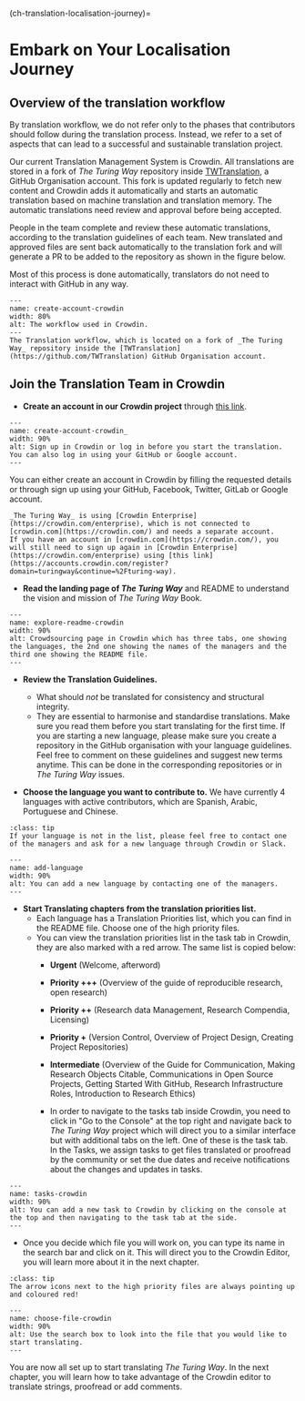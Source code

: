 (ch-translation-localisation-journey)=
# Embark on Your Localisation Journey


## Overview of the translation workflow

By translation workflow, we do not refer only to the phases that contributors should follow during the translation process.
Instead, we refer to a set of aspects that can lead to a successful and sustainable translation project.


Our current Translation Management System is Crowdin.
All translations are stored in a fork of _The Turing Way_ repository inside [TWTranslation](https://github.com/TWTranslation), a GitHub Organisation account.
This fork is updated regularly to fetch new content and Crowdin adds it automatically and starts an automatic translation based on machine translation and translation memory. 
The automatic translations need review and approval before being accepted.

People in the team complete and review these automatic translations, according to the translation guidelines of each team.
New translated and approved files are sent back automatically to the translation fork and will generate a PR to be added to the repository as shown in the figure below.

Most of this process is done automatically, translators do not need to interact with GitHub in any way.

```{figure} ../../figures/workflow-crowdin.*
---
name: create-account-crowdin
width: 80%
alt: The workflow used in Crowdin.
---
The Translation workflow, which is located on a fork of _The Turing Way_ repository inside the [TWTranslation](https://github.com/TWTranslation) GitHub Organisation account.
```


## Join the Translation Team in Crowdin

- **Create an account in our Crowdin project** through [this link](https://accounts.crowdin.com/register?domain=turingway&continue=%2Fturing-way).

```{figure} ../../figures/create-account-crowdin.*
---
name: create-account-crowdin_
width: 90%
alt: Sign up in Crowdin or log in before you start the translation. You can also log in using your GitHub or Google account.
---
```

You can either create an account in Crowdin by filling the requested details or through sign up using your GitHub, Facebook, Twitter, GitLab or Google account.

```{warning}
_The Turing Way_ is using [Crowdin Enterprise](https://crowdin.com/enterprise), which is not connected to [crowdin.com](https://crowdin.com/) and needs a separate account.
If you have an account in [crowdin.com](https://crowdin.com/), you will still need to sign up again in [Crowdin Enterprise](https://crowdin.com/enterprise) using [this link](https://accounts.crowdin.com/register?domain=turingway&continue=%2Fturing-way).  
```


- **Read the landing page of _The Turing Way_** and README to understand the vision and mission of _The Turing Way_ Book.

```{figure} ../../figures/README.gif
---
name: explore-readme-crowdin
width: 90%
alt: Crowdsourcing page in Crowdin which has three tabs, one showing the languages, the 2nd one showing the names of the managers and the third one showing the README file.
---
```

- **Review the Translation Guidelines.**
  - What should *not* be translated for consistency and structural integrity.
  - They are essential to harmonise and standardise translations.
  Make sure you read them before you start translating for the first time.
  If you are starting a new language, please make sure you create a repository in the GitHub organisation with your language guidelines. 
  Feel free to comment on these guidelines and suggest new terms anytime. This can be done in the corresponding repositories or in _The Turing Way_ issues.

- **Choose the language you want to contribute to.** We have currently 4 languages with active contributors, which are Spanish, Arabic, Portuguese and Chinese.   

```{admonition} Add A New Language
:class: tip
If your language is not in the list, please feel free to contact one of the managers and ask for a new language through Crowdin or Slack.
```

```{figure} ../../figures/add-language-crowdin.gif
---
name: add-language
width: 90%
alt: You can add a new language by contacting one of the managers.
---
```

- **Start Translating chapters from the translation priorities list.**
  - Each language has a Translation Priorities list, which you can find in the README file. 
  Choose one of the high priority files.
  - You can view the translation priorities list in the task tab in Crowdin, they are also marked with a red arrow. The same list is copied below:
    - **Urgent** (Welcome, afterword)
    - **Priority +++** (Overview of the guide of reproducible research, open research)
    - **Priority ++** (Research data Management, Research Compendia, Licensing)
    - **Priority +** (Version Control, Overview of Project Design, Creating Project Repositories)
    - **Intermediate** (Overview of the Guide for Communication, Making Research Objects Citable, Communications in Open Source Projects, Getting Started With GitHub, Research Infrastructure Roles, Introduction to Research Ethics)

    - In order to navigate to the tasks tab inside Crowdin, you need to click in "Go to the Console" at the top right and navigate back to _The Turing Way_ project which will direct you to a similar interface but with additional tabs on the left.
    One of these is the task tab.
    In the Tasks, we assign tasks to get files translated or proofread by the community or set the due dates and receive notifications about the changes and updates in tasks.

```{figure} ../../figures/tasks-crowdin.gif
---
name: tasks-crowdin
width: 90%
alt: You can add a new task to Crowdin by clicking on the console at the top and then navigating to the task tab at the side.
---
```

- Once you decide which file you will work on, you can type its name in the search bar and click on it. 
  This will direct you to the Crowdin Editor, you will learn more about it in the next chapter.

```{admonition} Top Tip
:class: tip
The arrow icons next to the high priority files are always pointing up and coloured red!  
```

```{figure} ../../figures/choose-file-crowdin.gif
---
name: choose-file-crowdin
width: 90%
alt: Use the search box to look into the file that you would like to start translating.
---
```  

You are now all set up to start translating _The Turing Way_. 
In the next chapter, you will learn how to take advantage of the Crowdin editor to translate strings, proofread or add comments.
